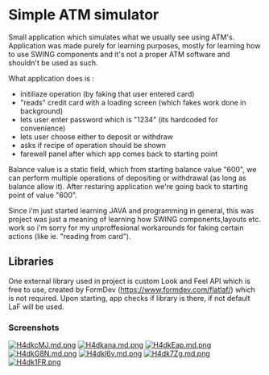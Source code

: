
# Simple ATM simulator

Small application which simulates what we usually see using ATM's. Application was made purely for learning purposes, mostly for learning how to use SWING components and it's not a proper ATM software and shouldn't be used as such.

What application does is :
  - initiliaze operation (by faking that user entered card)
  - "reads" credit card with a loading screen (which fakes work done in background)
  - lets user enter password which is "1234" (its hardcoded for convenience)
  - lets user choose either to deposit or withdraw
  - asks if recipe of operation should be shown
  - farewell panel after which app comes back to starting point

Balance value is a static field, which from starting balance value "600", we can perform multiple operations of depositing or withdrawal (as long as balance allow it). After restaring application we're going back to starting point of value "600".

Since i'm just started learning JAVA and programming in general, this was project was just a meaning of learning how SWING components,layouts etc. work so i'm sorry for my unproffesional workarounds for faking certain actions (like ie. "reading from card").


## Libraries

One external library used in project is custom Look and Feel API which is free to use, created by FormDev (https://www.formdev.com/flatlaf/) which is not required. Upon starting, app checks if library is there, if not default LaF will be used.

### Screenshots

[![H4dkcMJ.md.png](https://iili.io/H4dkcMJ.md.png)](https://freeimage.host/i/H4dkcMJ)
[![H4dkana.md.png](https://iili.io/H4dkana.md.png)](https://freeimage.host/i/H4dkana)
[![H4dkEap.md.png](https://iili.io/H4dkEap.md.png)](https://freeimage.host/i/H4dkEap)
[![H4dkG8N.md.png](https://iili.io/H4dkG8N.md.png)](https://freeimage.host/i/H4dkG8N)
[![H4dkl6v.md.png](https://iili.io/H4dkl6v.md.png)](https://freeimage.host/i/H4dkl6v)
[![H4dk7Zg.md.png](https://iili.io/H4dk7Zg.md.png)](https://freeimage.host/i/H4dk7Zg)
[![H4dk1FR.png](https://iili.io/H4dk1FR.png)](https://freeimage.host/pl)
